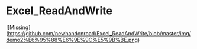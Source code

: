 # Excel_ReadAndWrite
![Missing]
(https://github.com/newhandonroad/Excel_ReadAndWrite/blob/master/img/demo2%E6%95%88%E6%9E%9C%E5%9B%BE.png)
